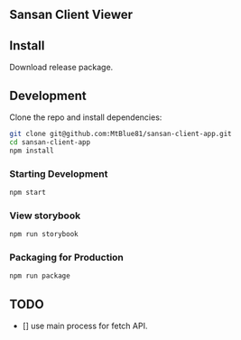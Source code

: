 ## Sansan Client Viewer

## Install
Download release package.

## Development
Clone the repo and install dependencies:

```bash
git clone git@github.com:MtBlue81/sansan-client-app.git
cd sansan-client-app
npm install
```

### Starting Development

```bash
npm start
```

### View storybook

```bash
npm run storybook
```

### Packaging for Production

```bash
npm run package
```

## TODO
- [] use main process for fetch API.

